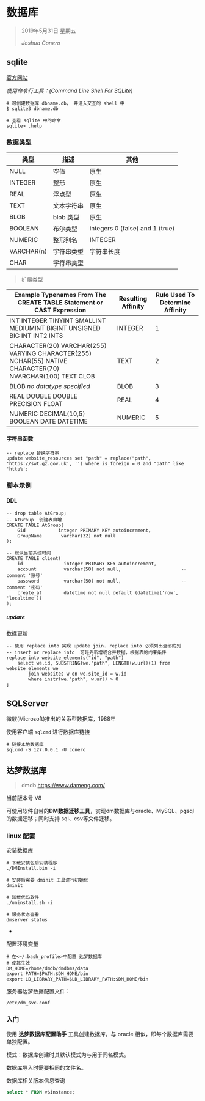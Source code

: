 # 数据库

> 2019年5月31日 星期五
>
> *Joshua Conero*





## sqlite

[官方网站](https://www.sqlite.org/)



*使用命令行工具：(Command Line Shell For SQLite)*

```shell
# 可创建数据库 dbname.db， 并进入交互的 shell 中
$ sqlite3 dbname.db

# 查看 sqlite 中的命令
sqlite> .help
```



### 数据类型

| 类型       | 描述       | 其他                            |
| ---------- | ---------- | ------------------------------- |
| NULL       | 空值       | 原生                            |
| INTEGER    | 整形       | 原生                            |
| REAL       | 浮点型     | 原生                            |
| TEXT       | 文本字符串 | 原生                            |
| BLOB       | blob 类型  | 原生                            |
| BOOLEAN    | 布尔类型   | integers 0 (false) and 1 (true) |
| NUMERIC    | 整形别名   | INTEGER                         |
| VARCHAR(n) | 字符串类型 | 字符串长度                      |
| CHAR       | 字符串类型 |                                 |



> 扩展类型

| Example Typenames From The CREATE TABLE Statement          or CAST Expression | Resulting Affinity | Rule Used To Determine Affinity |
| ------------------------------------------------------------ | ------------------ | ------------------------------- |
| INT    INTEGER    TINYINT    SMALLINT    MEDIUMINT    BIGINT    UNSIGNED BIG INT    INT2    INT8 | INTEGER            | 1                               |
| CHARACTER(20)    VARCHAR(255)    VARYING CHARACTER(255)    NCHAR(55)    NATIVE CHARACTER(70)    NVARCHAR(100)    TEXT    CLOB | TEXT               | 2                               |
| BLOB    *no datatype specified*                              | BLOB               | 3                               |
| REAL    DOUBLE    DOUBLE PRECISION    FLOAT                  | REAL               | 4                               |
| NUMERIC    DECIMAL(10,5)    BOOLEAN    DATE    DATETIME      | NUMERIC            | 5                               |



#### 字符串函数

```sqlite
-- replace 替换字符串
update website_resources set "path" = replace("path", 'https://swt.gz.gov.uk', '') where is_foreign = 0 and "path" like 'http%';
```





### 脚本示例

#### DDL

```sqlite
-- drop table AtGroup;
-- AtGroup  创建表自增
CREATE TABLE AtGroup(
    Gid            integer PRIMARY KEY autoincrement,
    GroupName       varchar(32) not null
);

-- 默认当前系统时间
CREATE TABLE client(
    id               integer PRIMARY KEY autoincrement,
    account          varchar(50) not null, 						-- comment '账号'
    password         varchar(50) not null, 						-- comment '密码'
    create_at        datetime not null default (datetime('now', 'localtime'))
);
```



##### update

数据更新

```sqlite
-- 使用 replace into 实现 update join. replace into 必须列出全部的列
-- insert or replace into  可是先新增或合并数据，根据表的约束条件
replace into website_elements("id", "path")
	select we.id, SUBSTRING(we."path", LENGTH(w.url)+1) from website_elements we
		join websites w on we.site_id = w.id
		where instr(we."path", w.url) > 0
; 
```





## SQLServer

微软(Microsoft)推出的关系型数据库，1988年



使用客户端 `sqlcmd` 进行数据库链接

```shell
# 链接本地数据库
sqlcmd -S 127.0.0.1 -U conero
```







## 达梦数据库

> dmdb  https://www.dameng.com/

当前版本号 V8



可使用软件自带的**DM数据迁移工具**，实现dm数据库与oracle、MySQL、pgsql的数据迁移；同时支持 sql、csv等文件迁移。



### linux 配置

安装数据库

```shell
# 下载安装包后安装程序
./DMInstall.bin -i

# 安装后需要 dminit 工具进行初始化
dminit

# 卸载代码软件
./uninstall.sh -i

# 服务状态查看
dmserver status
```

*

配置环境变量

```shell
# 在<~/.bash_profile>中配置 达梦数据库
# 使其生效
DM_HOME=/home/dmdb/dmdbms/data
export PATH=$PATH:$DM_HOME/bin
export LD_LIBRARY_PATH=$LD_LIBRARY_PATH:$DM_HOME/bin
```



服务器达梦数据配置文件：

```shell
/etc/dm_svc.conf
```





### 入门

使用 **达梦数据库配置助手** 工具创建数据库，与 oracle 相似，即每个数据库需要单独配置。

模式：数据库创建时其默认模式为与用于同名模式。



数据库导入时需要相同的文件名。



数据库相关版本信息查询

```sql
select * FROM v$instance;
```



